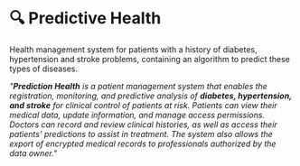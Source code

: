 # 🔍 Predictive Health
Health management system for patients with a history of diabetes, hypertension and stroke problems, containing an algorithm to predict these types of diseases.

_"**Prediction Health** is a patient management system that enables the registration, monitoring, and predictive analysis of **diabetes, hypertension, and stroke** for clinical control of patients at risk. Patients can view their medical data, update information, and manage access permissions. Doctors can record and review clinical histories, as well as access their patients' predictions to assist in treatment. The system also allows the export of encrypted medical records to professionals authorized by the data owner."_